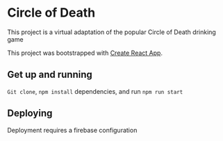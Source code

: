 # Circle of Death

This project is a virtual adaptation of the popular Circle of Death drinking game

This project was bootstrapped with [Create React App](https://github.com/facebook/create-react-app).

## Get up and running

`Git clone`, `npm install` dependencies, and run `npm run start`

## Deploying

Deployment requires a firebase configuration
